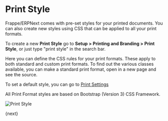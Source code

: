 <!-- add-breadcrumbs -->
# Print Style

Frappe/ERPNext comes with pre-set styles for your printed documents. You can also create new styles using CSS that can be applied to all your print formats.

To create a new **Print Style** go to **Setup > Printing and Branding > Print Style**, or just type "print style" in the search bar.

Here you can define the CSS rules for your print formats. These apply to both standard and custom print formats. To find out the various classes available, you can make a standard print format, open in a new page and see the source.

To set a default style, you can go to [Print Settings](/docs/setup/print/print-settings)

All Print Format styles are based on Bootstrap (Version 3) CSS Framework.

<img class="screenshot" alt="Print Style" src="{{docs_base_url}}/assets/img/setup/print/print-style.png">

{next}
